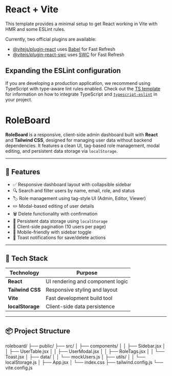 # React + Vite

This template provides a minimal setup to get React working in Vite with HMR and some ESLint rules.

Currently, two official plugins are available:

- [@vitejs/plugin-react](https://github.com/vitejs/vite-plugin-react/blob/main/packages/plugin-react) uses [Babel](https://babeljs.io/) for Fast Refresh
- [@vitejs/plugin-react-swc](https://github.com/vitejs/vite-plugin-react/blob/main/packages/plugin-react-swc) uses [SWC](https://swc.rs/) for Fast Refresh

## Expanding the ESLint configuration

If you are developing a production application, we recommend using TypeScript with type-aware lint rules enabled. Check out the [TS template](https://github.com/vitejs/vite/tree/main/packages/create-vite/template-react-ts) for information on how to integrate TypeScript and [`typescript-eslint`](https://typescript-eslint.io) in your project.
# RoleBoard

**RoleBoard** is a responsive, client-side admin dashboard built with **React** and **Tailwind CSS**, designed for managing user data without backend dependencies. It features a clean UI, tag-based role management, modal editing, and persistent data storage via `localStorage`.

---

## 🚀 Features

- ✅ Responsive dashboard layout with collapsible sidebar
- 🔍 Search and filter users by name, email, role, and status
- 🏷️ Role management using tag-style UI (Admin, Editor, Viewer)
- ✏️ Modal-based editing of user details
- 🗑️ Delete functionality with confirmation
- 💾 Persistent data storage using `localStorage`
- 🔢 Client-side pagination (10 users per page)
- 📱 Mobile-friendly with sidebar toggle
- 🔔 Toast notifications for save/delete actions

---

## 🧩 Tech Stack

| Technology     | Purpose                          |
|----------------|----------------------------------|
| **React**      | UI rendering and component logic |
| **Tailwind CSS** | Responsive styling and layout   |
| **Vite**       | Fast development build tool      |
| **localStorage** | Client-side data persistence    |

---

## 📦 Project Structure

roleboard/ ├── public/ ├── src/ │ ├── components/ │ │ ├── Sidebar.jsx │ │ ├── UserTable.jsx │ │ ├── UserModal.jsx │ │ ├── RoleTags.jsx │ │ └── Toast.jsx │ ├── data/ │ │ └── mockUsers.js │ ├── utils/ │ │ └── localStorage.js │ ├── App.jsx │ └── index.css ├── tailwind.config.js └── vite.config.js



